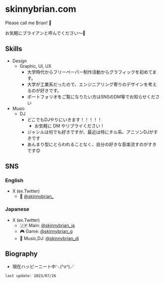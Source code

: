 # skinnybrian.com

Please call me Brian! 🔆

お気軽にブライアンと呼んでください〜🔆

## Skills
- Design
    - Graphic, UI, UX
        - 大学時代からフリーペーパー制作活動からグラフィックを初めてます。
        - 大学が工業系だったので、エンジニアリング寄りのデザインを考えるのが好きです。
        - ポートフォリオをご覧になりたい方はSNSのDM等でお知らせください
- Music
    - DJ
        - どこでもDJやりにいきます！！！！！
            - お気軽に DM やリプライください！
        - ジャンルは何でも好きですが、最近は特にチル系、アニソンDJがすきです
        - あんまり型にとらわれることなく、自分の好きな音楽流すのがすきです😊


## SNS

### English
- X (ex.Twitter)
    - 🔆 [@skinnybrian_](https://x.com/skinnybrian_)

### Japanese
- X (ex.Twitter)
    - 🇯🇵 Main: [@skinnybrian_ja](https://x.com/skinnybrian_ja)
    - 🎮 Game: [@skinnybrian_g](https://x.com/skinnybrian_g)
    - 🎹 Music,DJ: [@skinnybrian_dj](https://x.com/skinnybrian_dj)


## Biography
- 現在ハッピーニート中＼(^o^)／

`last update: 2023/07/26`
